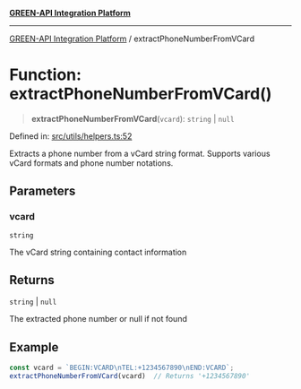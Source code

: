 [**GREEN-API Integration Platform**](../README.md)

***

[GREEN-API Integration Platform](../globals.md) / extractPhoneNumberFromVCard

# Function: extractPhoneNumberFromVCard()

> **extractPhoneNumberFromVCard**(`vcard`): `string` \| `null`

Defined in: [src/utils/helpers.ts:52](https://github.com/green-api/greenapi-integration/blob/63683bb8d19b76d9e4ce6bd0a8121d8d2cf428af/src/utils/helpers.ts#L52)

Extracts a phone number from a vCard string format.
Supports various vCard formats and phone number notations.

## Parameters

### vcard

`string`

The vCard string containing contact information

## Returns

`string` \| `null`

The extracted phone number or null if not found

## Example

```ts
const vcard = `BEGIN:VCARD\nTEL:+1234567890\nEND:VCARD`;
extractPhoneNumberFromVCard(vcard)  // Returns '+1234567890'
```
